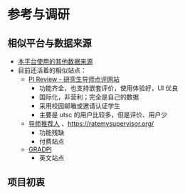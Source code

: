 # 参考与调研

## 相似平台与数据来源

- [本平台使用的其他数据来源](../script/crawlers/README.md)
- 目前还活着的相似站点：
  - [PI Review - 研究生导师点评网站](https://pi-review.com/)
    - 功能齐全，也支持嵌套评价，使用体验好，UI 优良
    - 国际化，非营利；完全是自己的数据
    - 采用校园邮箱或邀请认证学生
    - 主要是 utsc 的用户比较多，但是评价、用户少
  - [导师推荐人](https://mysupervisor.org/) 、https://ratemysupervisor.org/
    - 功能残缺
    - 付费站点
  - [GRADPI](https://www.gradpi.com/)
    - 英文站点

## 项目初衷
